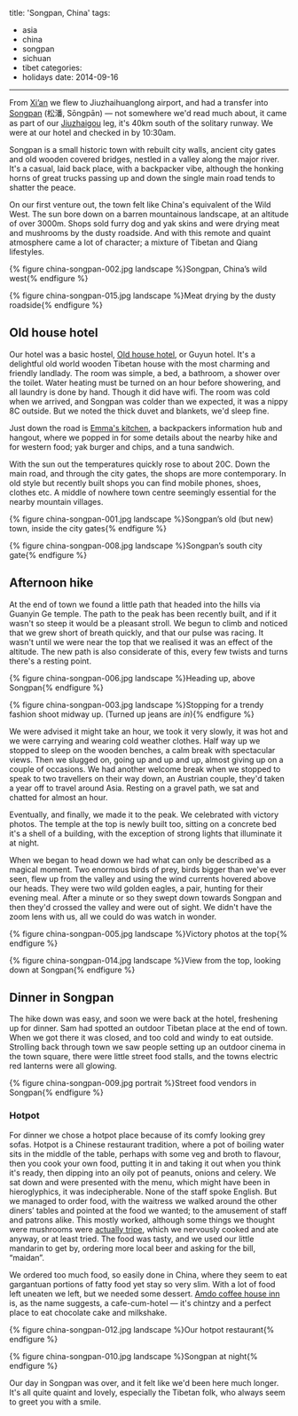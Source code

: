 title: 'Songpan, China'
tags:
  - asia
  - china
  - songpan
  - sichuan
  - tibet
categories:
  - holidays
date: 2014-09-16
---

From [Xi’an](/2014/09/xian-china/) we flew to Jiuzhaihuanglong airport, and had a transfer into [Songpan](https://en.wikipedia.org/wiki/Songpan_County)&nbsp;(松潘, Sōngpān) — not somewhere we'd read much about, it came as part of our [Jiuzhaigou](/2014/09/jiuzhaigou-huanglong-china/) leg, it's 40km south of the solitary runway. We were at our hotel and checked in by 10:30am.

Songpan is a small historic town with rebuilt city walls, ancient city gates and old wooden covered bridges, nestled in a valley along the major river. It's a casual, laid back place, with a backpacker vibe, although the honking horns of great trucks passing up and down the single main road tends to shatter the peace.

On our first venture out, the town felt like China's equivalent of the Wild West. The sun bore down on a barren mountainous landscape, at an altitude of over 3000m. Shops sold furry dog and yak skins and were drying meat and mushrooms by the dusty roadside. And with this remote and quaint atmosphere came a lot of character; a mixture of Tibetan and Qiang lifestyles.

{% figure china-songpan-002.jpg landscape %}Songpan, China’s wild west{% endfigure %}

{% figure china-songpan-015.jpg landscape %}Meat drying by the dusty roadside{% endfigure %}

## Old house hotel

Our hotel was a basic hostel, [Old house hotel](http://www.tripadvisor.co.uk/Hotel_Review-g303772-d1793831-Reviews-Guyun_Inn-Songpan_County_Sichuan.html), or Guyun hotel. It's a delightful old world wooden Tibetan house with the most charming and friendly landlady. The room was simple, a bed, a bathroom, a shower over the toilet. Water heating must be turned on an hour before showering, and all laundry is done by hand. Though it did have wifi. The room was cold when we arrived, and Songpan was colder than we expected, it was a nippy 8C outside. But we noted the thick duvet and blankets, we'd sleep fine.

Just down the road is [Emma's kitchen](http://www.tripadvisor.co.uk/Restaurant_Review-g303772-d1492366-Reviews-Emma_s_Kitchen-Songpan_County_Sichuan.html), a backpackers information hub and hangout, where we popped in for some details about the nearby hike and for western food; yak burger and chips, and a tuna sandwich.

With the sun out the temperatures quickly rose to about 20C. Down the main road, and through the city gates, the shops are more contemporary. In old style but recently built shops you can find mobile phones, shoes, clothes etc. A middle of nowhere town centre seemingly essential for the nearby mountain villages.

{% figure china-songpan-001.jpg landscape %}Songpan’s old (but new) town, inside the city gates{% endfigure %}

{% figure china-songpan-008.jpg landscape %}Songpan’s south city gate{% endfigure %}

## Afternoon hike

At the end of town we found a little path that headed into the hills via Guanyin Ge temple. The path to the peak has been recently built, and if it wasn't so steep it would be a pleasant stroll. We begun to climb and noticed that we grew short of breath quickly, and that our pulse was racing. It wasn't until we were near the top that we realised it was an effect of the altitude. The new path is also considerate of this, every few twists and turns there's a resting point.

{% figure china-songpan-006.jpg landscape %}Heading up, above Songpan{% endfigure %}

{% figure china-songpan-003.jpg landscape %}Stopping for a trendy fashion shoot midway up. (Turned up jeans are _in_){% endfigure %}

We were advised it might take an hour, we took it very slowly, it was hot and we were carrying and wearing cold weather clothes. Half way up we stopped to sleep on the wooden benches, a calm break with spectacular views. Then we slugged on, going up and up and up, almost giving up on a couple of occasions. We had another welcome break when we stopped to speak to two travellers on their way down, an Austrian couple, they'd taken a year off to travel around Asia. Resting on a gravel path, we sat and chatted for almost an hour.

Eventually, and finally, we made it to the peak. We celebrated with victory photos. The temple at the top is newly built too, sitting on a concrete bed it's a shell of a building, with the exception of strong lights that illuminate it at night.

When we began to head down we had what can only be described as a magical moment. Two enormous birds of prey, birds bigger than we've ever seen, flew up from the valley and using the wind currents hovered above our heads. They were two wild golden eagles, a pair, hunting for their evening meal. After a minute or so they swept down towards Songpan and then they'd crossed the valley and were out of sight. We didn't have the zoom lens with us, all we could do was watch in wonder.

{% figure china-songpan-005.jpg landscape %}Victory photos at the top{% endfigure %}

{% figure china-songpan-014.jpg landscape %}View from the top, looking down at Songpan{% endfigure %}

## Dinner in Songpan

The hike down was easy, and soon we were back at the hotel, freshening up for dinner. Sam had spotted an outdoor Tibetan place at the end of town. When we got there it was closed, and too cold and windy to eat outside. Strolling back through town we saw people setting up an outdoor cinema in the town square, there were little street food stalls, and the towns electric red lanterns were all glowing.

{% figure china-songpan-009.jpg portrait %}Street food vendors in Songpan{% endfigure %}

### Hotpot

For dinner we chose a hotpot place because of its comfy looking grey sofas. Hotpot is a Chinese restaurant tradition, where a pot of boiling water sits in the middle of the table, perhaps with some veg and broth to flavour, then you cook your own food, putting it in and taking it out when you think it's ready, then dipping into an oily pot of peanuts, onions and celery. We sat down and were presented with the menu, which might have been in hieroglyphics, it was indecipherable. None of the staff spoke English. But we managed to order food, with the waitress we walked around the other diners’ tables and pointed at the food we wanted; to the amusement of staff and patrons alike. This mostly worked, although some things we thought were mushrooms were [actually tripe](http://images.sam-and-paul.com/1240/china-songpan-013.jpg), which we nervously cooked and ate anyway, or at least tried. The food was tasty, and we used our little mandarin to get by, ordering more local beer and asking for the bill, “maidan”.

We ordered too much food, so easily done in China, where they seem to eat gargantuan portions of fatty food yet stay so very slim. With a lot of food left uneaten we left, but we needed some dessert. [Amdo coffee house inn](https://foursquare.com/v/amdo-coffee-house-inn/54183010498e962a4c8542d6) is, as the name suggests, a cafe-cum-hotel — it's chintzy and a perfect place to eat chocolate cake and milkshake.

{% figure china-songpan-012.jpg landscape %}Our hotpot restaurant{% endfigure %}

{% figure china-songpan-010.jpg landscape %}Songpan at night{% endfigure %}

Our day in Songpan was over, and it felt like we'd been here much longer. It's all quite quaint and lovely, especially the Tibetan folk, who always seem to greet you with a smile.
